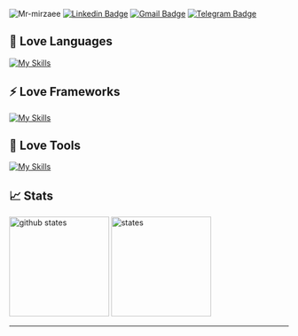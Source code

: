 <img src="https://komarev.com/ghpvc/?username=Mr-mirzaee" alt=Mr-mirzaee /> [![Linkedin Badge](https://img.shields.io/badge/Mr-mirzaee?style=flat&logo=Linkedin&logoColor=white&link=https://www.linkedin.com/in/alimirzaee)](https://www.linkedin.com/in/alimirzaee/)
[![Gmail Badge](https://img.shields.io/badge/-alimirzaee1382@gmail.com-c14438?style=flat&logo=Gmail&logoColor=white&link=mailto:alimirzaee1382@gmail.com)](mailto:alimirzaee1382@gmail.com)
[![Telegram Badge](https://img.shields.io/badge/-Telegram-blue?style=flat&logo=telegram&logoColor=white&link=https://t.me/mr_A0m/)](https://t.me/mr_a0m/)


## 💎 Love Languages
[![My Skills](https://skillicons.dev/icons?i=php,cpp,python,go,rust)](https://skillicons.dev)

## ⚡ Love Frameworks
[![My Skills](https://skillicons.dev/icons?i=laravel)](https://skillicons.dev)

## 💜 Love Tools
[![My Skills](https://skillicons.dev/icons?i=docker,git,postman,github)](https://skillicons.dev)

## 📈 Stats

<img src="https://github-readme-stats.vercel.app/api?username=Mr-mirzaee&show_icons=true&hide_border=true" alt="github states" height="180" /> <img src="https://github-readme-stats.vercel.app/api/top-langs/?username=Mr-mirzaee&layout=compact&theme=vision-friendly-dark" alt="states" height="180" />

<hr>
